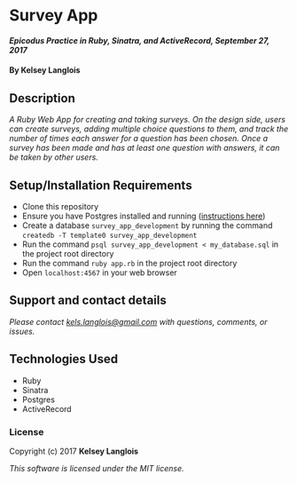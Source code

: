 # Survey App

#### _Epicodus Practice in Ruby, Sinatra, and ActiveRecord, September 27, 2017_

#### By Kelsey Langlois

## Description

_A Ruby Web App for creating and taking surveys. On the design side, users can create surveys, adding multiple choice questions to them, and track the number of times each answer for a question has been chosen. Once a survey has been made and has at least one question with answers, it can be taken by other users._

## Setup/Installation Requirements

* Clone this repository
* Ensure you have Postgres installed and running ([instructions here](https://www.learnhowtoprogram.com/ruby/ruby-database-basics/installing-postgres-7fb0cff7-a0f5-4b61-a0db-8a928b9f67ef))
* Create a database ```survey_app_development``` by running the command ```createdb -T template0 survey_app_development```
* Run the command ```psql survey_app_development < my_database.sql``` in the project root directory
* Run the command ```ruby app.rb``` in the project root directory
* Open ```localhost:4567``` in your web browser

## Support and contact details

_Please contact [kels.langlois@gmail.com](mailto:kels.langlois@gmail.com) with questions, comments, or issues._

## Technologies Used

* Ruby
* Sinatra
* Postgres
* ActiveRecord

### License

Copyright (c) 2017 **Kelsey Langlois**

*This software is licensed under the MIT license.*
